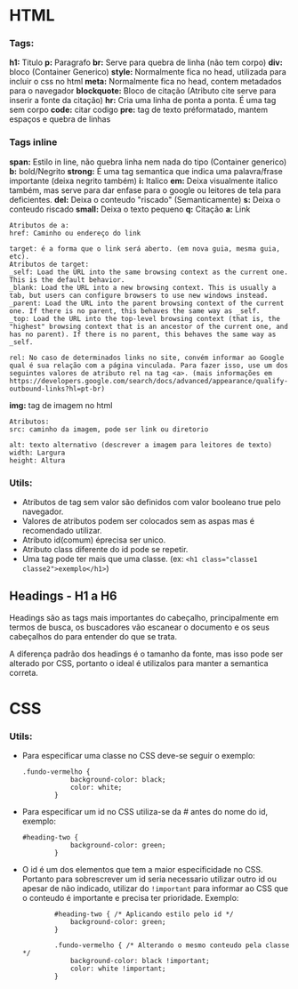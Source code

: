 # HTML

### Tags:
**h1:** Titulo
**p:** Paragrafo
**br:** Serve para quebra de linha (não tem corpo)
**div:** bloco (Container Generico)
**style:** Normalmente fica no head, utilizada para incluir o css no html
**meta:** Normalmente fica no head, contem metadados para o navegador
**blockquote:** Bloco de citação (Atributo cite serve para inserir a fonte da citação)
**hr:** Cria uma linha de ponta a ponta. É uma tag sem corpo
**code:** citar codigo
**pre:** tag de texto préformatado, mantem espaços e quebra de linhas

### Tags inline
**span:** Estilo in line, não quebra linha nem nada do tipo (Container generico)
**b:** bold/Negrito
**strong:** É uma tag semantica que indica uma palavra/frase importante (deixa negrito também)
**i:** Italico
**em:** Deixa visualmente italico também, mas serve para dar enfase para o google ou leitores de tela para deficientes.
**del:** Deixa o conteudo "riscado" (Semanticamente)
**s:** Deixa o conteudo riscado
**small:** Deixa o texto pequeno 
**q:** Citação
**a:** Link
```
Atributos de a:
href: Caminho ou endereço do link

target: é a forma que o link será aberto. (em nova guia, mesma guia, etc).
Atributos de target:
_self: Load the URL into the same browsing context as the current one. This is the default behavior.
_blank: Load the URL into a new browsing context. This is usually a tab, but users can configure browsers to use new windows instead.
_parent: Load the URL into the parent browsing context of the current one. If there is no parent, this behaves the same way as _self.
_top: Load the URL into the top-level browsing context (that is, the "highest" browsing context that is an ancestor of the current one, and has no parent). If there is no parent, this behaves the same way as _self.

rel: No caso de determinados links no site, convém informar ao Google qual é sua relação com a página vinculada. Para fazer isso, use um dos seguintes valores de atributo rel na tag <a>. (mais informações em https://developers.google.com/search/docs/advanced/appearance/qualify-outbound-links?hl=pt-br)
```
**img:** tag de imagem no html
```
Atributos:
src: caminho da imagem, pode ser link ou diretorio

alt: texto alternativo (descrever a imagem para leitores de texto)
width: Largura
height: Altura
```



### Utils:
* Atributos de tag sem valor são definidos com valor booleano true pelo navegador.
* Valores de atributos podem ser colocados sem as aspas mas é recomendado utilizar.
* Atributo id(comum) éprecisa ser unico.
* Atributo class diferente do id pode se repetir.
* Uma tag pode ter mais que uma classe. (ex: `<h1 class="classe1 classe2">exemplo</h1>`)

## Headings - H1 a H6
Headings são as tags mais importantes do cabeçalho, principalmente em termos de busca, os buscadores vão escanear o documento e os seus cabeçalhos do para entender do que se trata.

A diferença padrão dos headings é o tamanho da fonte, mas isso pode ser alterado por CSS, portanto o ideal é utilizalos para manter a semantica correta.



# CSS

### Utils:
* Para especificar uma classe no CSS deve-se seguir o exemplo:
    ```
    .fundo-vermelho {
                background-color: black;
                color: white;
            }
    ```

* Para especificar um id no CSS utiliza-se da # antes do nome do id, exemplo:
    ```
    #heading-two {
                background-color: green;
            }
    ```

* O id é um dos elementos que tem a maior especificidade no CSS. Portanto para sobrescrever um id seria necessario utilizar outro id ou apesar de não indicado, utilizar do `!important` para informar ao CSS que o conteudo é importante e precisa ter prioridade. Exemplo:
    ```
            #heading-two { /* Aplicando estilo pelo id */
                background-color: green;
            }

            .fundo-vermelho { /* Alterando o mesmo conteudo pela classe */
                background-color: black !important;
                color: white !important;
            }
    ```